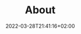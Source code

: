 ---
title: "About"
date: 2022-03-28T21:41:16+02:00
draft: false
cover:
  img:
  alt: 'Ben Hughes'
  caption: 'A photo of Ben Hughes'
---